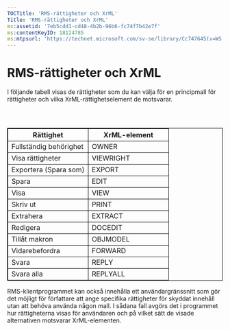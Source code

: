 ```yaml
---
TOCTitle: 'RMS-rättigheter och XrML'
Title: 'RMS-rättigheter och XrML'
ms:assetid: '7eb5cdd1-cd48-4b2b-96b6-fc74f7b42e7f'
ms:contentKeyID: 18124785
ms:mtpsurl: 'https://technet.microsoft.com/sv-se/library/Cc747645(v=WS.10)'
---
```


RMS-rättigheter och XrML
========================

I följande tabell visas de rättigheter som du kan välja för en principmall för rättigheter och vilka XrML-rättighetselement de motsvarar.

###  

 
<table style="border:1px solid black;">
<colgroup>
<col width="50%" />
<col width="50%" />
</colgroup>
<thead>
<tr class="header">
<th style="border:1px solid black;" >Rättighet</th>
<th style="border:1px solid black;" >XrML-element</th>
</tr>
</thead>
<tbody>
<tr class="odd">
<td style="border:1px solid black;">Fullständig behörighet</td>
<td style="border:1px solid black;">OWNER</td>
</tr>
<tr class="even">
<td style="border:1px solid black;">Visa rättigheter</td>
<td style="border:1px solid black;">VIEWRIGHT</td>
</tr>
<tr class="odd">
<td style="border:1px solid black;">Exportera (Spara som)</td>
<td style="border:1px solid black;">EXPORT</td>
</tr>
<tr class="even">
<td style="border:1px solid black;">Spara</td>
<td style="border:1px solid black;">EDIT</td>
</tr>
<tr class="odd">
<td style="border:1px solid black;">Visa</td>
<td style="border:1px solid black;">VIEW</td>
</tr>
<tr class="even">
<td style="border:1px solid black;">Skriv ut</td>
<td style="border:1px solid black;">PRINT</td>
</tr>
<tr class="odd">
<td style="border:1px solid black;">Extrahera</td>
<td style="border:1px solid black;">EXTRACT</td>
</tr>
<tr class="even">
<td style="border:1px solid black;">Redigera</td>
<td style="border:1px solid black;">DOCEDIT</td>
</tr>
<tr class="odd">
<td style="border:1px solid black;">Tillåt makron</td>
<td style="border:1px solid black;">OBJMODEL</td>
</tr>
<tr class="even">
<td style="border:1px solid black;">Vidarebefordra</td>
<td style="border:1px solid black;">FORWARD</td>
</tr>
<tr class="odd">
<td style="border:1px solid black;">Svara</td>
<td style="border:1px solid black;">REPLY</td>
</tr>
<tr class="even">
<td style="border:1px solid black;">Svara alla</td>
<td style="border:1px solid black;">REPLYALL</td>
</tr>
</tbody>
</table>
  
RMS-klientprogrammet kan också innehålla ett användargränssnitt som gör det möjligt för författare att ange specifika rättigheter för skyddat innehåll utan att behöva använda någon mall. I sådana fall avgörs det i programmet hur rättigheterna visas för användaren och på vilket sätt de visade alternativen motsvarar XrML-elementen.
